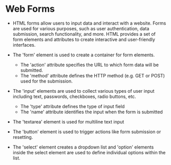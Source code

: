 # Web Forms

- HTML forms allow users to input data and interact with a website. Forms are used for various purposes, such as user authentication, data submission, search functionality, and more. HTML provides a set of form elements and attributes to create interactive and user-friendly interfaces.

- The 'form' element is used to create a container for form elements.

  - The 'action' attribute specifies the URL to which form data will be submitted.
  - The 'method' attribute defines the HTTP method (e.g. GET or POST) used for the submission.

- The 'input' elements are used to collect various types of user input including text, passwords, checkboxes, radio buttons, etc.

  - The 'type' attribute defines the type of input field
  - The 'name' attribute identifies the input when the form is submitted

- The 'textarea' element is used for multiline text input

- The 'button' element is used to trigger actions like form submission or resetting.

- The 'select' element creates a dropdown list and 'option' elements inside the select element are used to define individual options within the list.